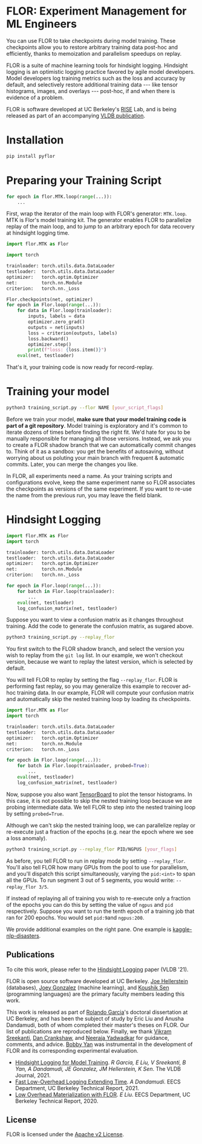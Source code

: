 <!-- ![Travis](https://travis-ci.com/ucbrise/flor.svg?branch=master)
![Python37](https://img.shields.io/badge/python-3.7-blue.svg)
[![](https://badge.fury.io/py/pyflor.svg)](https://pypi.org/project/pyflor/)
[![codecov](https://codecov.io/gh/ucbrise/flor/branch/master/graph/badge.svg)](https://codecov.io/gh/ucbrise/flor)
 -->

FLOR: Experiment Management for ML Engineers
================================

You can use FLOR to take checkpoints during model training.
These checkpoints allow you to restore arbitrary training data post-hoc and efficiently,
thanks to memoization and parallelism speedups on replay.

FLOR is a suite of machine learning tools for hindsight logging.
Hindsight logging is an optimistic logging practice favored by agile model developers. 
Model developers log training metrics such as the loss and accuracy by default, 
and selectively restore additional training data --- like tensor histograms, images, and overlays --- post-hoc, 
if and when there is evidence of a problem. 

FLOR is software developed at UC Berkeley's [RISE](https://rise.cs.berkeley.edu/) Lab, 
and is being released as part of an accompanying [VLDB publication](http://www.vldb.org/pvldb/vol14/p682-garcia.pdf).

# Installation

```bash
pip install pyflor
```

# Preparing your Training Script

```python
for epoch in flor.MTK.loop(range(...)):
    ...
```

First, wrap the iterator of the main loop with FLOR's generator: ``MTK.loop``.
MTK is Flor's model training kit.
The generator enables FLOR to parallelize replay of the main loop,
and to jump to an arbitrary epoch for data recovery at hindsight logging time.

```python
import flor.MTK as Flor

import torch

trainloader: torch.utils.data.DataLoader
testloader:  torch.utils.data.DataLoader
optimizer:   torch.optim.Optimizer
net:         torch.nn.Module
criterion:   torch.nn._Loss

Flor.checkpoints(net, optimizer)
for epoch in Flor.loop(range(...)):
    for data in Flor.loop(trainloader):
        inputs, labels = data
        optimizer.zero_grad()
        outputs = net(inputs)
        loss = criterion(outputs, labels)
        loss.backward()
        optimizer.step()
        print(f"loss: {loss.item()}")
    eval(net, testloader)
```
That's it, your training code is now ready for record-replay.

# Training your model

```bash
python3 training_script.py --flor NAME [your_script_flags]
```

Before we train your model, 
**make sure that your model training code is part of a git repository**.
Model training is exploratory and it's common to iterate dozens of times
before finding the right fit.
We'd hate for you to be manually responsible for managing all those versions.
Instead, we ask you to create a FLOR shadow branch
that we can automatically commit changes to.
Think of it as a sandbox: you get the benefits of autosaving,
without worrying about us poluting your main branch with frequent & automatic commits.
Later, you can merge the changes you like.

In FLOR, all experiments need a name. 
As your training scripts and configurations evolve,
keep the same experiment name so FLOR 
associates the checkpoints as versions of the same experiment.
If you want to re-use the name from the previous run, 
you may leave the field blank.

# Hindsight Logging

```python
import flor.MTK as Flor
import torch

trainloader: torch.utils.data.DataLoader
testloader:  torch.utils.data.DataLoader
optimizer:   torch.optim.Optimizer
net:         torch.nn.Module
criterion:   torch.nn._Loss

for epoch in Flor.loop(range(...)):
    for batch in Flor.loop(trainloader):
        ...
    eval(net, testloader)
    log_confusion_matrix(net, testloader)
```

Suppose you want to view a confusion matrix as it changes
throughout training.
Add the code to generate the confusion matrix, as sugared above.

```bash
python3 training_script.py --replay_flor
```

You first switch to the FLOR shadow branch,
and select the version you wish to replay
from the `git log` list. 
In our example, we won't checkout version,
because we want to replay the latest version,
which is selected by default.

You will tell FLOR to replay by setting the flag ``--replay_flor``. 
FLOR is performing fast replay, so you may generalize this
example to recover ad-hoc training data.
In our example, FLOR will compute your confusion matrix 
and automatically skip the nested training loop 
by loading its checkpoints.

```python
import flor.MTK as Flor
import torch

trainloader: torch.utils.data.DataLoader
testloader:  torch.utils.data.DataLoader
optimizer:   torch.optim.Optimizer
net:         torch.nn.Module
criterion:   torch.nn._Loss

for epoch in Flor.loop(range(...)):
    for batch in Flor.loop(trainloader, probed=True):
        ...
    eval(net, testloader)
    log_confusion_matrix(net, testloader)
```

Now, suppose you also want [TensorBoard](https://www.tensorflow.org/tensorboard)
to plot the tensor histograms.
In this case, it is not possible to skip the nested training loop
because we are probing intermediate data.
We tell FLOR to step into the nested training loop by setting ``probed=True``.

Although we can't skip the nested training loop, we can parallelize replay or
re-execute just a fraction of the epochs (e.g. near the epoch where we see a loss anomaly).

```bash
python3 training_script.py --replay_flor PID/NGPUS [your_flags]
```

As before, you tell FLOR to run in replay mode by setting ``--replay_flor``.
You'll also tell FLOR how many GPUs from the pool to use for parallelism,
and you'll dispatch this script simultaneously, varying the ``pid:<int>``
to span all the GPUs. To run segment 3 out of 5 segments, you would write: ``--replay_flor 3/5``.

If instead of replaying all of training you wish to re-execute only a fraction of the epochs
you can do this by setting the value of ``ngpus`` and ``pid`` respectively.
Suppose you want to run the tenth epoch of a training job that ran for 200 epochs. You would set
``pid:9``and ``ngpus:200``.

We provide additional examples on the right pane. One example is [kaggle-nlp-disasters](https://github.com/ucbrise/kaggle-nlp-disasters).

## Publications

To cite this work, please refer to the [Hindsight Logging](http://www.vldb.org/pvldb/vol14/p682-garcia.pdf) paper (VLDB '21).

FLOR is open source software developed at UC Berkeley. 
[Joe Hellerstein](https://dsf.berkeley.edu/jmh/) (databases), [Joey Gonzalez](http://people.eecs.berkeley.edu/~jegonzal/) (machine learning), and [Koushik Sen](https://people.eecs.berkeley.edu/~ksen) (programming languages) 
are the primary faculty members leading this work.

This work is released as part of [Rolando Garcia](https://rlnsanz.github.io/)'s doctoral dissertation at UC Berkeley,
and has been the subject of study by Eric Liu and Anusha Dandamudi, 
both of whom completed their master's theses on FLOR.
Our list of publications are reproduced below.
Finally, we thank [Vikram Sreekanti](https://www.vikrams.io/), [Dan Crankshaw](https://dancrankshaw.com/), and [Neeraja Yadwadkar](https://cs.stanford.edu/~neeraja/) for guidance, comments, and advice.
[Bobby Yan](https://bobbyy.org/) was instrumental in the development of FLOR and its corresponding experimental evaluation.

* [Hindsight Logging for Model Training](http://www.vldb.org/pvldb/vol14/p682-garcia.pdf). _R Garcia, E Liu, V Sreekanti, B Yan, A Dandamudi, JE Gonzalez, JM Hellerstein, K Sen_. The VLDB Journal, 2021.
* [Fast Low-Overhead Logging Extending Time](https://www2.eecs.berkeley.edu/Pubs/TechRpts/2021/EECS-2021-117.html). _A Dandamudi_. EECS Department, UC Berkeley Technical Report, 2021.
* [Low Overhead Materialization with FLOR](https://www2.eecs.berkeley.edu/Pubs/TechRpts/2020/EECS-2020-79.html). _E Liu_. EECS Department, UC Berkeley Technical Report, 2020. 


## License
FLOR is licensed under the [Apache v2 License](https://www.apache.org/licenses/LICENSE-2.0).
